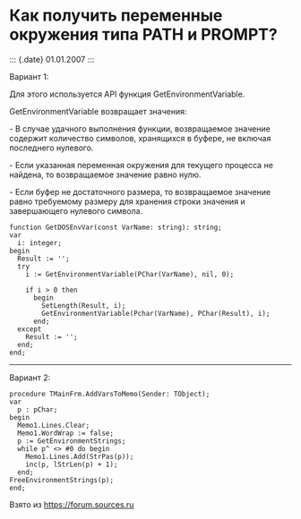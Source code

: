Как получить переменные окружения типа PATH и PROMPT?
=====================================================

::: {.date}
01.01.2007
:::

Вариант 1:

Для этого используется API функция GetEnvironmentVariable.

GetEnvironmentVariable возвращает значения:

\- В случае удачного выполнения функции, возвращаемое значение содержит
количество символов, хранящихся в буфере, не включая последнего
нулевого.

\- Если указанная переменная окружения для текущего процесса не найдена,
то возвращаемое значение равно нулю.

\- Если буфер не достаточного размера, то возвращаемое значение равно
требуемому размеру для хранения строки значения и завершающего нулевого
символа.

    function GetDOSEnvVar(const VarName: string): string; 
    var 
      i: integer; 
    begin 
      Result := ''; 
      try 
        i := GetEnvironmentVariable(PChar(VarName), nil, 0); 
     
        if i > 0 then 
          begin 
            SetLength(Result, i); 
            GetEnvironmentVariable(Pchar(VarName), PChar(Result), i); 
          end; 
      except 
        Result := ''; 
      end; 
    end; 

------------------------------------------------------------------------

Вариант 2:

    procedure TMainFrm.AddVarsToMemo(Sender: TObject); 
    var 
      p : pChar; 
    begin 
      Memo1.Lines.Clear; 
      Memo1.WordWrap := false; 
      p := GetEnvironmentStrings; 
      while p^ <> #0 do begin 
        Memo1.Lines.Add(StrPas(p)); 
        inc(p, lStrLen(p) + 1); 
      end; 
    FreeEnvironmentStrings(p); 
    end; 

Взято из <https://forum.sources.ru>

